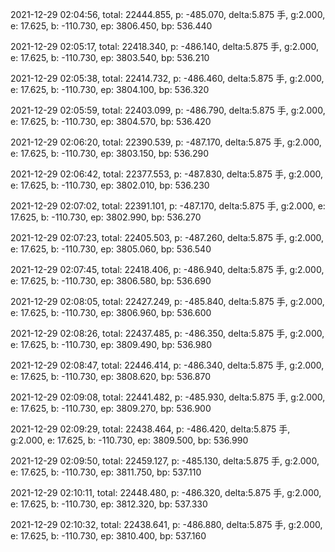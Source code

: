 2021-12-29 02:04:56, total: 22444.855, p: -485.070, delta:5.875 手, g:2.000, e: 17.625, b: -110.730, ep: 3806.450, bp: 536.440

2021-12-29 02:05:17, total: 22418.340, p: -486.140, delta:5.875 手, g:2.000, e: 17.625, b: -110.730, ep: 3803.540, bp: 536.210

2021-12-29 02:05:38, total: 22414.732, p: -486.460, delta:5.875 手, g:2.000, e: 17.625, b: -110.730, ep: 3804.100, bp: 536.320

2021-12-29 02:05:59, total: 22403.099, p: -486.790, delta:5.875 手, g:2.000, e: 17.625, b: -110.730, ep: 3804.570, bp: 536.420

2021-12-29 02:06:20, total: 22390.539, p: -487.170, delta:5.875 手, g:2.000, e: 17.625, b: -110.730, ep: 3803.150, bp: 536.290

2021-12-29 02:06:42, total: 22377.553, p: -487.830, delta:5.875 手, g:2.000, e: 17.625, b: -110.730, ep: 3802.010, bp: 536.230

2021-12-29 02:07:02, total: 22391.101, p: -487.170, delta:5.875 手, g:2.000, e: 17.625, b: -110.730, ep: 3802.990, bp: 536.270

2021-12-29 02:07:23, total: 22405.503, p: -487.260, delta:5.875 手, g:2.000, e: 17.625, b: -110.730, ep: 3805.060, bp: 536.540

2021-12-29 02:07:45, total: 22418.406, p: -486.940, delta:5.875 手, g:2.000, e: 17.625, b: -110.730, ep: 3806.580, bp: 536.690

2021-12-29 02:08:05, total: 22427.249, p: -485.840, delta:5.875 手, g:2.000, e: 17.625, b: -110.730, ep: 3806.960, bp: 536.600

2021-12-29 02:08:26, total: 22437.485, p: -486.350, delta:5.875 手, g:2.000, e: 17.625, b: -110.730, ep: 3809.490, bp: 536.980

2021-12-29 02:08:47, total: 22446.414, p: -486.340, delta:5.875 手, g:2.000, e: 17.625, b: -110.730, ep: 3808.620, bp: 536.870

2021-12-29 02:09:08, total: 22441.482, p: -485.930, delta:5.875 手, g:2.000, e: 17.625, b: -110.730, ep: 3809.270, bp: 536.900

2021-12-29 02:09:29, total: 22438.464, p: -486.420, delta:5.875 手, g:2.000, e: 17.625, b: -110.730, ep: 3809.500, bp: 536.990

2021-12-29 02:09:50, total: 22459.127, p: -485.130, delta:5.875 手, g:2.000, e: 17.625, b: -110.730, ep: 3811.750, bp: 537.110

2021-12-29 02:10:11, total: 22448.480, p: -486.320, delta:5.875 手, g:2.000, e: 17.625, b: -110.730, ep: 3812.320, bp: 537.330

2021-12-29 02:10:32, total: 22438.641, p: -486.880, delta:5.875 手, g:2.000, e: 17.625, b: -110.730, ep: 3810.400, bp: 537.160